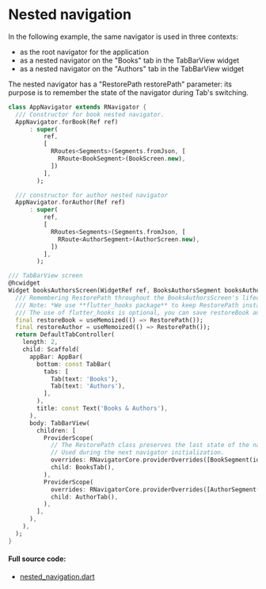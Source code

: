 # Nested navigation

In the following example, the same navigator is used in three contexts:
- as the root navigator for the application
- as a nested navigator on the "Books" tab in the TabBarView widget
- as a nested navigator on the "Authors" tab in the TabBarView widget

The nested navigator has a "RestorePath restorePath" parameter: its purpose is to remember the state of the navigator during Tab's switching.

```dart
class AppNavigator extends RNavigator {
  /// Constructor for book nested navigator.
  AppNavigator.forBook(Ref ref)
      : super(
          ref,
          [
            RRoutes<Segments>(Segments.fromJson, [
              RRoute<BookSegment>(BookScreen.new),
            ])
          ],
        );

  /// constructor for author nested navigator
  AppNavigator.forAuthor(Ref ref)
      : super(
          ref,
          [
            RRoutes<Segments>(Segments.fromJson, [
              RRoute<AuthorSegment>(AuthorScreen.new),
            ])
          ],
        );
```

```dart
/// TabBarView screen
@hcwidget
Widget booksAuthorsScreen(WidgetRef ref, BooksAuthorsSegment booksAuthorsSegment) {
  /// Remembering RestorePath throughout the BooksAuthorsScreen's lifecycle
  /// Note: *We use **flutter_hooks package** to keep RestorePath instance.
  /// The use of flutter_hooks is optional, you can save restoreBook and restoreAuthor using the StatefulWidget.*
  final restoreBook = useMemoized(() => RestorePath());
  final restoreAuthor = useMemoized(() => RestorePath());
  return DefaultTabController(
    length: 2,
    child: Scaffold(
      appBar: AppBar(
        bottom: const TabBar(
          tabs: [
            Tab(text: 'Books'),
            Tab(text: 'Authors'),
          ],
        ),
        title: const Text('Books & Authors'),
      ),
      body: TabBarView(
        children: [
          ProviderScope(
            // The RestorePath class preserves the last state of the navigator.
            // Used during the next navigator initialization.
            overrides: RNavigatorCore.providerOverrides([BookSegment(id: 2)], AppNavigator.forBook, restorePath: restoreBook),
            child: BooksTab(),
          ),
          ProviderScope(
            overrides: RNavigatorCore.providerOverrides([AuthorSegment(id: 2)], AppNavigator.forAuthor, restorePath: restoreAuthor),
            child: AuthorTab(),
          ),
        ],
      ),
    ),
  );
}
```

#### Full source code:

- [nested_navigation.dart](https://github.com/PavelPZ/riverpod_navigator/blob/main/examples/doc/lib/nested_navigation.dart)
